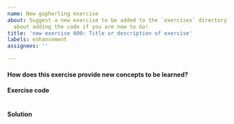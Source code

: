 ```yaml
---
name: New gopherling exercise
about: Suggest a new exercise to be added to the `exercises` directory. Don't worry
  about adding the code if you are new to Go!
title: 'new exercise 000: Title or description of exercise'
labels: enhancement
assignees: ''

---
```


<!-- 
Please reply the following questions in a sentence or two
Don't worry about adding the code if you are new to Go.
 --->
#### How does this exercise provide new concepts to be learned?

#### Exercise code
```go

```

#### Solution
```go

```
